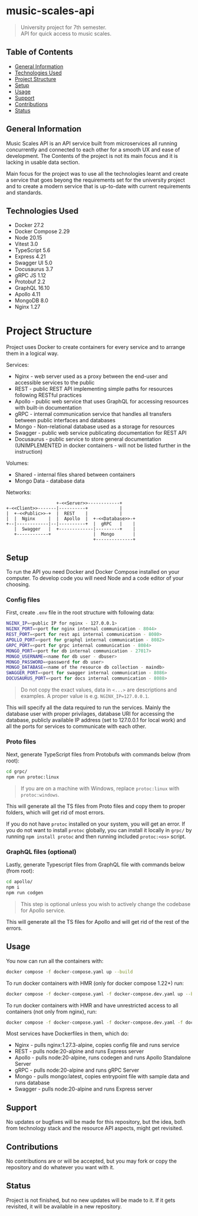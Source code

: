 # music-scales-api

> University project for 7th semester. \
> API for quick access to music scales.

## Table of Contents

- [General Information](#general-information)
- [Technologies Used](#technologies-used)
- [Project Structure](#project-structure)
- [Setup](#setup)
- [Usage](#usage)
- [Support](#support)
- [Contributions](#contributions)
- [Status](#status)

## General Information

Music Scales API is an API service built from microservices all running concurrently and connected to each other for a smooth UX and ease of development. The Contents of the project is not its main focus and it is lacking in usable data section.

Main focus for the project was to use all the technologies learnt and create a service that goes beyong the requirements set for the university project and to create a modern service that is up-to-date with current requirements and standards.

## Technologies Used
- Docker 27.2
- Docker Compose 2.29
- Node 20.15
- Vitest 3.0
- TypeScript 5.6
- Express 4.21
- Swagger UI 5.0
- Docusaurus 3.7
- gRPC JS 1.12
- Protobuf 2.2
- GraphQL 16.10
- Apollo 4.11
- MongoDB 8.0
- Nginx 1.27

# Project Structure

Project uses Docker to create containers for every service and to arrange them in a logical way.

Services:
- Nginx - web server used as a proxy between the end-user and accessible services to the public
- REST - public REST API implementing simple paths for resources following RESTful practices
- Apollo - public web service that uses GraphQL for accessing resources with built-in documentation
- gRPC - internal communication service that handles all transfers between public interfaces and databases
- Mongo - Non-relational database used as a storage for resources
- Swagger - public web service publicating documentation for REST API
- Docusaurus - public service to store general documentation (UNIMPLEMENTED in docker containers - will not be listed further in the instruction)

Volumes:
- Shared - internal files shared between containers
- Mongo Data - database data

Networks:
```
                   +-<<Server>>------------+
+-<<Client>>-------|----------+            |
|  +-<<Public>>-+  |  REST    |            |
|  |  Nginx     |  |  Apollo  |  +-<<Database>>-+
+--|------------|--|----------+  |  gRPC   |    |
   |  Swagger   |  +-------------|---------+    |
   +------------+                |  Mongo       |
                                 +--------------+
```

## Setup

To run the API you need Docker and Docker Compose installed on your computer. To develop code you will need Node and a code editor of your choosing.

### Config files

First, create `.env` file in the root structure with following data:

```bash
NGINX_IP=<public IP for nginx - 127.0.0.1>
NGINX_PORT=<port for nginx internal communication - 8044>
REST_PORT=<port for rest api internal communication - 8080>
APOLLO_PORT=<port for graphql internal communication - 8082>
GRPC_PORT=<port for grpc internal communication - 8084>
MONGO_PORT=<port for db internal communication - 27017>
MONGO_USERNAME=<name for db user - dbuser>
MONGO_PASSWORD=<password for db user>
MONGO_DATABASE=<name of the resource db collection - maindb>
SWAGGER_PORT=<port for swagger internal communication - 8086>
DOCUSAURUS_PORT=<port for docs internal communication - 8088>
```
> Do not copy the exact values, data in `<...>` are descriptions and examples. A proper value is e.g. `NGINX_IP=127.0.0.1`.

This will specify all the data required to run the services. Mainly the database user with proper privilages, database URI for accessing the database, publicly available IP address (set to 127.0.0.1 for local work) and all the ports for services to communicate with each other.

### Proto files

Next, generate TypeScript files from Protobufs with commands below (from root):
```bash
cd grpc/
npm run protoc:linux
```
> If you are on a machine with Windows, replace `protoc:linux` with `protoc:windows`.

This will generate all the TS files from Proto files and copy them to proper folders, which will get rid of most errors.

If you do not have `protoc` installed on your system, you will get an error. If you do not want to install `protoc` globally, you can install it locally in `grpc/` by running `npm install protoc` and then running included `protoc:<os>` script.

### GraphQL files (optional)

Lastly, generate Typescript files from GraphQL file with commands below (from root):
```bash
cd apollo/
npm i
npm run codgen
```
> This step is optional unless you wish to actively change the codebase for Apollo service.

This will generate all the TS files for Apollo and will get rid of the rest of the errors.

## Usage

You now can run all the containers with:
```bash
docker compose -f docker-compose.yaml up --build
```

To run docker containers with HMR (only for docker compose 1.22+) run:
```bash
docker compose -f docker-compose.yaml -f docker-compose.dev.yaml up --build`.
```

To run docker containers with HMR and have unrestricted access to all containers (not only from nginx), run:
```bash
docker compose -f docker-compose.yaml -f docker-compose.dev.yaml -f docker-compose.debug.yaml up --build`.
```

Most services have Dockerfiles in them, which do:
- Nginx - pulls nginx:1.27.3-alpine, copies config file and runs service
- REST - pulls node:20-alpine and runs Express server
- Apollo - pulls node:20-alpine, runs codegen and runs Apollo Standalone Server
- gRPC - pulls node:20-alpine and runs gRPC Server
- Mongo - pulls mongo:latest, copies entrypoint file with sample data and runs database
- Swagger - pulls node:20-alpine and runs Express server

## Support

No updates or bugfixes will be made for this repository, but the idea, both from technology stack and the resource API aspects, might get revisited.

## Contributions

No contributions are or will be accepted, but you may fork or copy the repository and do whatever you want with it.

## Status

Project is not finished, but no new updates will be made to it. If it gets revisited, it will be available in a new repository.
